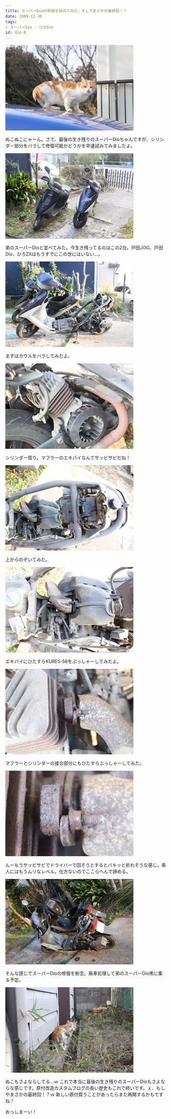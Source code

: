 ```yaml
---
title: スーパーDioの修復を試みてみた。そしてまさかの最終回！？
date: 2009-12-30
tags:
- スーパーDio - ひろDio
id: dio-8
---
```



<div class="center spacing"><img src="/photo/diary/2009.12.30_01.jpg" alt=""></div>
<p class="sentence spacing10">ぬこぬこにゃーん。さて、最後の生き残りのスーパーDioちゃんですが、シリンダー部分をバラして修復可能かどうかを早速試みてみましたよ。</p>
<div class="center spacing"><img src="/photo/diary/2009.12.30_02.jpg" alt=""></div>
<p class="sentence spacing10">弟のスーパーDioと並べてみた。今生き残ってるのはこの2台。戸田JOG、戸田Dio、ひろZXはもうすでにこの世にはいない...。</p>
<div class="center spacing"><img src="/photo/diary/2009.12.30_03.jpg" alt=""></div>
<p class="sentence spacing10">まずはカウルをバラしてみたよ。</p>
<div class="center spacing"><img src="/photo/diary/2009.12.30_04.jpg" alt=""></div>
<p class="sentence spacing10">シリンダー周り。マフラーのエキパイなんてサッビサビだね！</p>
<div class="center spacing"><img src="/photo/diary/2009.12.30_05.jpg" alt=""></div>
<p class="sentence spacing10">上からのぞいてみた。</p>
<div class="center spacing"><img src="/photo/diary/2009.12.30_06.jpg" alt=""></div>
<p class="sentence spacing10">エキパイにひたすらKURE5-56をぷっしゃーしてみたよ。</p>
<div class="center spacing"><img src="/photo/diary/2009.12.30_07.jpg" alt=""></div>
<p class="sentence spacing10">マフラーとシリンダーの接合部分にもひたすらぷっしゃーしてみた。</p>
<div class="center spacing"><img src="/photo/diary/2009.12.30_08.jpg" alt=""></div>
<p class="sentence spacing10">んーもうサッビサビでドライバーで回そうとするとバキッと折れそうな感じ。素人にはもうムリなレベル。仕方ないのでここらへんで諦める。</p>
<div class="center spacing"><img src="/photo/diary/2009.12.30_09.jpg" alt=""></div>
<p class="sentence spacing10">そんな感じでスーパーDioの修復を断念。廃車処理して弟のスーパーDio黒に乗る予定。</p>
<div class="center spacing"><img src="/photo/diary/2009.12.30_10.jpg" alt=""></div>
<p class="sentence spacing10">ぬこもさよならしてる...ｗ これで本当に最後の生き残りのスーパーDioもさよならな感じです。原付改造カスタムブログの長い歴史もこれで終いです。ぇ、もしやまさかの最終回！？ｗ 新しい原付買うことがあったらまた再開するかもですね！</p>
<p class="sentence">おっしまーい！</p>
